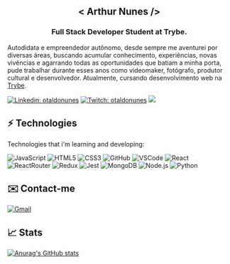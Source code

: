 <h2 align="center">< Arthur Nunes /></h2>
<h3 align="center">Full Stack Developer Student at Trybe.</h3>

Autodidata e empreendedor autônomo, desde sempre me aventurei por diversas áreas, buscando acumular conhecimento, experiências, novas vivências e agarrando todas as oportunidades que batiam a minha porta, pude trabalhar durante esses anos como videomaker, fotógrafo, produtor cultural e desenvolvedor. Atualmente, cursando desenvolvimento web na [Trybe](https://www.betrybe.com).

[![Linkedin: otaldonunes](https://img.shields.io/badge/-Linkedin-blue?style=flat-square&logo=Linkedin&logoColor=white&link=https://www.linkedin.com/in/otaldonunes)](https://www.linkedin.com/in/otaldonunes)
[![Twitch: otaldonunes](https://img.shields.io/badge/-Twitch-blueviolet?style=flat-square&logo=Twitch&logoColor=white&link=https://www.twitch.tv/otaldonunes)](https://www.twitch.tv/otaldonunes)
![](https://komarev.com/ghpvc/?username=otaldonunes&color=blueviolet&style=flat-square)

## ⚡ Technologies

Technologies that i'm learning and developing:

![JavaScript](https://img.shields.io/badge/-JavaScript-black?style=flat-square&logo=javascript)
![HTML5](https://img.shields.io/badge/-HTML5-E34F26?style=flat-square&logo=html5&logoColor=white)
![CSS3](https://img.shields.io/badge/-CSS3-1572B6?style=flat-square&logo=css3)
![GitHub](https://img.shields.io/badge/-GitHub-181717?style=flat-square&logo=github)
![VSCode](https://img.shields.io/badge/-VSCode-007ACC?style=flat-square&logo=visual-studio-code&logoColor=white)
![React](https://img.shields.io/badge/-ReactJs-61DAFB?logo=react&logoColor=white&style=flat-square)
![ReactRouter](https://img.shields.io/badge/-React%20Router-CA4245?logo=reactrouter&logoColor=white&style=flat-square)
![Redux](https://img.shields.io/badge/-Redux-764ABC?logo=redux&logoColor=white&style=flat-square)
![Jest](https://img.shields.io/badge/-Jest-C21325?logo=jest&logoColor=white&style=flat-square)
![MongoDB](https://img.shields.io/badge/-MongoDB-47A248?logo=mongodb&logoColor=white&style=flat-square)
![Node.js](https://img.shields.io/badge/-Node.js-339933?logo=node-dot-js&logoColor=white&style=flat-square)
![Python](https://img.shields.io/badge/-Python-3776AB?logo=python.&logoColor=white&style=flat-square)

## ✉️ Contact-me

[![Gmail](https://img.shields.io/badge/Gmail-D14836?style=flat-square&logo=gmail&logoColor=white&link=mailto:coletivosuburbano@gmail.com)](mailto:coletivosuburbano@gmail.com)

## 📈 Stats

[![Anurag's GitHub stats](https://github-readme-stats.vercel.app/api?username=otaldonunes&count_private=true&show_icons=true&theme=radical&hide_border=true)](https://github.com/anuraghazra/github-readme-stats)
